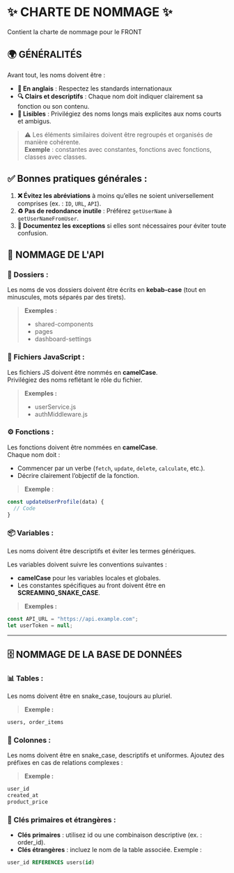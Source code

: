 # **✨ CHARTE DE NOMMAGE ✨**

Contient la charte de nommage pour le FRONT
## **🌍 GÉNÉRALITÉS**

Avant tout, les noms doivent être :  
- **📖 En anglais** : Respectez les standards internationaux
- **🔍 Clairs et descriptifs** : Chaque nom doit indiquer clairement sa fonction ou son contenu.  
- **👀 Lisibles** : Privilégiez des noms longs mais explicites aux noms courts et ambigus.  

> ⚠️ Les éléments similaires doivent être regroupés et organisés de manière cohérente.  
>**Exemple** : constantes avec constantes, fonctions avec fonctions, classes avec classes.

## **✅ Bonnes pratiques générales :**
1. **❌ Évitez les abréviations** à moins qu’elles ne soient universellement comprises (ex. : `ID`, `URL`, `API`).  
2. **♻️ Pas de redondance inutile** : Préférez `getUserName` à `getUserNameFromUser`.  
3. **📜 Documentez les exceptions** si elles sont nécessaires pour éviter toute confusion.


## **🎨 NOMMAGE DE L'API**

### **📂 Dossiers :**

Les noms de vos dossiers doivent être écrits en **kebab-case** (tout en minuscules, mots séparés par des tirets).  

> **Exemples** : 
>- shared-components 
>- pages 
>- dashboard-settings

### **📜 Fichiers JavaScript :**

Les fichiers JS doivent être nommés en **camelCase**.  
Privilégiez des noms reflétant le rôle du fichier.  

> **Exemples :** 
>- userService.js 
>- authMiddleware.js

### **⚙️ Fonctions :**

Les fonctions doivent être nommées en **camelCase**.  
Chaque nom doit :  
  - Commencer par un verbe (`fetch`, `update`, `delete`, `calculate`, etc.).  
  - Décrire clairement l’objectif de la fonction.  

> **Exemple** : 
```javascript
const updateUserProfile(data) {
  // Code
}
```
### **📦 Variables :**
Les noms doivent être descriptifs et éviter les termes génériques.

Les variables doivent suivre les conventions suivantes :
- **camelCase** pour les variables locales et globales.
- Les constantes spécifiques au front doivent être en **SCREAMING_SNAKE_CASE**.

> **Exemples :**

```javascript 
const API_URL = "https://api.example.com";
let userToken = null;
```

-------

## 🗄️ NOMMAGE DE LA BASE DE DONNÉES
### 📊 Tables :
Les noms doivent être en snake_case, toujours au pluriel.

> **Exemple :**
```sql
users, order_items
```
### 🔑 Colonnes :
Les noms doivent être en snake_case, descriptifs et uniformes.
Ajoutez des préfixes en cas de relations complexes :

> **Exemple :**
```sql
user_id
created_at
product_price
```

### 🔗 Clés primaires et étrangères :
- **Clés primaires** : utilisez id ou une combinaison descriptive (ex. : order_id).
- **Clés étrangères** : incluez le nom de la table associée.
Exemple :

```sql
user_id REFERENCES users(id)
```